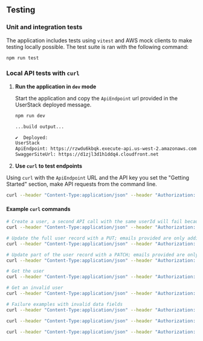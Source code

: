 ## Testing

### Unit and integration tests

The application includes tests using `vitest` and AWS mock clients to make testing locally possible. The test suite is ran with the following command:

```bash
npm run test
```

### Local API tests with `curl`

1. **Run the application in `dev` mode**

   Start the application and copy the `ApiEndpoint` url provided in the UserStack deployed message.

   ```bash
   npm run dev

   ...build output...

   ✔  Deployed:
   UserStack
   ApiEndpoint: https://rzwdu6kbqk.execute-api.us-west-2.amazonaws.com
   SwaggerSiteUrl: https://d1zjl3d1h1ddq4.cloudfront.net

   ```

2. **Use `curl` to test endpoints**

Using `curl` with the `ApiEndpoint` URL and the API key you set the "Getting Started" section, make API requests from the command line.

```bash
curl --header "Content-Type:application/json" --header "Authorization: Bearer <API-KEY-HERE>" --data '{"userId": "my-user-id","emails":["email@example.com"],"name":"Example User","dob":"1902-01-23"}' <API-ENDPOINT-URL-HERE>/v1/users
```

#### Example `curl` commands

```bash
# Create a user, a second API call with the same userId will fail because the user exists
curl --header "Content-Type:application/json" --header "Authorization: Bearer <API-KEY-HERE>" --data '{"userId": "my-user-id","emails":["email@example.com"],"name":"Example User","dob":"1902-01-23"}' <API-ENDPOINT-URL-HERE>/v1/users

# Update the full user record with a PUT; emails provided are only additive, excluding "dob" will remove the field
curl --header "Content-Type:application/json" --header "Authorization: Bearer <API-KEY-HERE>" -X PUT --data '{"emails":["another_email@example.com"],"name":"Updated Name"}' <API-ENDPOINT-URL-HERE>/v1/users/my-user-id

# Update part of the user record with a PATCH; emails provided are only additive
curl --header "Content-Type:application/json" --header "Authorization: Bearer <API-KEY-HERE>" -X PUT --data '{"dob":"1912-02-04"}' <API-ENDPOINT-URL-HERE>/v1/users/my-user-id

# Get the user
curl --header "Content-Type:application/json" --header "Authorization: Bearer <API-KEY-HERE>" <API-ENDPOINT-URL-HERE>/v1/users/my-user-id

# Get an invalid user
curl --header "Content-Type:application/json" --header "Authorization: Bearer <API-KEY-HERE>" <API-ENDPOINT-URL-HERE>/v1/users/thisuserISNOTfound

# Failure examples with invalid data fields
curl --header "Content-Type:application/json" --header "Authorization: Bearer <API-KEY-HERE>" --data '{"userId": "invalid user id","emails":["email@example.com"],"name":"Example User","dob":"1902-01-23"}' <API-ENDPOINT-URL-HERE>/v1/users

curl --header "Content-Type:application/json" --header "Authorization: Bearer <API-KEY-HERE>" --data '{"userId": "test-user-id","emails":["invalid email address"],"name":"Example User","dob":"1902-01-23"}' <API-ENDPOINT-URL-HERE>/v1/users

curl --header "Content-Type:application/json" --header "Authorization: Bearer <API-KEY-HERE>" --data '{"userId": "test-user-id","emails":["email@example.com"],"name":"Example User","dob":"20001225"}' <API-ENDPOINT-URL-HERE>/v1/users
```
